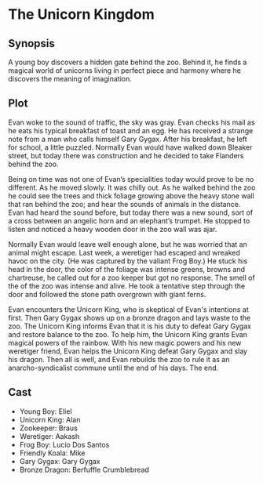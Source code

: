# The Unicorn Kingdom

## Synopsis

A young boy discovers a hidden gate behind the zoo.
Behind it, he finds a magical world of unicorns living in perfect piece and harmony where he discovers the meaning of imagination.

## Plot

Evan woke to the sound of traffic, the sky was gray.
Evan checks his mail as he eats his typical breakfast of toast and an egg. He has received a strange note from a man who calls himself Gary Gygax. After his breakfast, he left for school, a little puzzled.
Normally Evan would have walked down Bleaker street, but today there was construction and he decided to take Flanders behind the zoo.

Being on time was not one of Evan’s specialities today would prove to be no different.
As he moved slowly. It was chilly out.
As he walked behind the zoo he could see the trees and thick foliage growing above the heavy stone wall that ran behind the zoo; and hear the sounds of animals in the distance.
Evan had heard the sound before, but today there was a new sound, sort of a cross between an angelic horn and an elephant’s trumpet.
He stopped to listen and noticed a heavy wooden door in the zoo wall was ajar.

Normally Evan would leave well enough alone, but he was worried that an animal might escape. Last week, a weretiger had escaped and wreaked havoc on the city. (He was captured by the valiant Frog Boy.)
He stuck his head in the door, the color of the foliage was intense greens, browns and chartreuse, he called out for a zoo keeper but got no response.
The smell of the of the zoo was intense and alive.
He took a tentative step through the door and followed the stone path overgrown with giant ferns.

Evan encounters the Unicorn King, who is skeptical of Evan's intentions at first. Then Gary Gygax shows up on a bronze dragon and lays waste to the zoo. The Unicorn King informs Evan that it is his duty to defeat Gary Gygax and restore balance to the zoo. To help him, the Unicorn King grants Evan magical powers of the rainbow. With his new magic powers and his new weretiger friend, Evan helps the Unicorn King defeat Gary Gygax and slay his dragon. Then all is well, and Evan rebuilds the zoo to rule it as an anarcho-syndicalist commune until the end of his days.
The end.

## Cast

* Young Boy: Eliel
* Unicorn King: Alan
* Zookeeper: Braus
* Weretiger: Aakash
* Frog Boy: Lucio Dos Santos
* Friendly Koala: Mike
* Gary Gygax: Gary Gygax
* Bronze Dragon: Berfuffle Crumblebread
